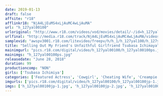```yaml
---
date: 2019-01-13
draft: false
affsite: "r18"
afflinkr18: "NjA4LjEuMS4xLjAuMC4wLjAuMA"
url: "h_127yal00100"
urloriginal: "http://www.r18.com/videos/vod/movies/detail/-/id=h_127yal00100"
urlfinal: "http://media.r18.com/track/NjA4LjEuMS4xLjAuMC4wLjAuMA/videos/vod/movies/detail/-/id=h_127yal00100"
samplevid: "awspv3001.r18.com/litevideo/freepv/h/h_1/h_127yal100/h_127yal100_dmb_w.mp4"
title: "Selling Out My Friend's Unfaithful Girlfriend Tsubasa Ichimaya"
mainimgurl: "pics.r18.com/digital/video/h_127yal00100/h_127yal00100ps.jpg"
mainimgs: "h_127yal00100ps.jpg"
releasedate: "June 28, 2018"
duration: 99
productioncomp: "NON"
girls: ['Tsubasa Ichimiya']
categories: ['Featured Actress', 'Cowgirl', 'Cheating Wife', 'Creampie', 'Substance Use', 'Big Vibrator', 'Hi-Def']
imgurls: ['pics.r18.com/digital/video/h_127yal00100/h_127yal00100jp-1.jpg', 'pics.r18.com/digital/video/h_127yal00100/h_127yal00100jp-2.jpg', 'pics.r18.com/digital/video/h_127yal00100/h_127yal00100jp-3.jpg', 'pics.r18.com/digital/video/h_127yal00100/h_127yal00100jp-4.jpg', 'pics.r18.com/digital/video/h_127yal00100/h_127yal00100jp-5.jpg', 'pics.r18.com/digital/video/h_127yal00100/h_127yal00100jp-6.jpg', 'pics.r18.com/digital/video/h_127yal00100/h_127yal00100jp-7.jpg', 'pics.r18.com/digital/video/h_127yal00100/h_127yal00100jp-8.jpg', 'pics.r18.com/digital/video/h_127yal00100/h_127yal00100jp-9.jpg', 'pics.r18.com/digital/video/h_127yal00100/h_127yal00100jp-10.jpg', 'pics.r18.com/digital/video/h_127yal00100/h_127yal00100jp-11.jpg', 'pics.r18.com/digital/video/h_127yal00100/h_127yal00100jp-12.jpg', 'pics.r18.com/digital/video/h_127yal00100/h_127yal00100jp-13.jpg', 'pics.r18.com/digital/video/h_127yal00100/h_127yal00100jp-14.jpg', 'pics.r18.com/digital/video/h_127yal00100/h_127yal00100jp-15.jpg', 'pics.r18.com/digital/video/h_127yal00100/h_127yal00100jp-16.jpg', 'pics.r18.com/digital/video/h_127yal00100/h_127yal00100jp-17.jpg', 'pics.r18.com/digital/video/h_127yal00100/h_127yal00100jp-18.jpg', 'pics.r18.com/digital/video/h_127yal00100/h_127yal00100jp-19.jpg', 'pics.r18.com/digital/video/h_127yal00100/h_127yal00100jp-20.jpg']
imgs: ['h_127yal00100jp-1.jpg', 'h_127yal00100jp-2.jpg', 'h_127yal00100jp-3.jpg', 'h_127yal00100jp-4.jpg', 'h_127yal00100jp-5.jpg', 'h_127yal00100jp-6.jpg', 'h_127yal00100jp-7.jpg', 'h_127yal00100jp-8.jpg', 'h_127yal00100jp-9.jpg', 'h_127yal00100jp-10.jpg', 'h_127yal00100jp-11.jpg', 'h_127yal00100jp-12.jpg', 'h_127yal00100jp-13.jpg', 'h_127yal00100jp-14.jpg', 'h_127yal00100jp-15.jpg', 'h_127yal00100jp-16.jpg', 'h_127yal00100jp-17.jpg', 'h_127yal00100jp-18.jpg', 'h_127yal00100jp-19.jpg', 'h_127yal00100jp-20.jpg']
---
```

